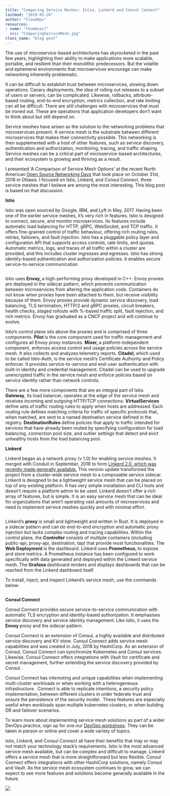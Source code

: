 ```yaml
---
title: "Comparing Service Meshes: Istio, Linkerd and Consul Connect"
lastmod: "2019-03-28"
author: "CloudOps"
resources:
- name: "thumbnail"
  src: "ComparingServiceMesh.jpg"
class_name: "blog post"
---
```


<p>The use of microservice-based architectures has skyrocketed in the past few years, highlighting their ability to make applications more scalable, portable, and resilient than their monolithic predecessors. But the volatile and ephemeral environments that microservices encourage can make networking inherently problematic.</p>

<p>It can be difficult to establish trust between microservices, slowing down operations. Canary deployments, the idea of rolling out releases to a subset of users or servers, can be complicated. Likewise, rollbacks, attribute-based routing, end-to-end encryption, metrics collection, and rate limiting can all be difficult. There are still challenges with microservices that must be ironed out. These are operations that application developers don’t want to think about but still depend on.</p>

<p>Service meshes have arisen as the solution to the networking problems that microservices present. A service mesh is the substrate between different microservices that makes their connectivity possible. This networking is then supplemented with a host of other features, such as service discovery, authentication and authorization, monitoring, tracing, and traffic shaping. Service meshes can be a critical part of microservice-based architectures, and their ecosystem is growing and thriving as a result.</p>

<p>I presented ‘A Comparison of Service Mesh Options’ at the recent North American <a href="https://events.linuxfoundation.org/events/osn_days_2018/?utm_content=78780211&amp;utm_medium=social&amp;utm_source=linkedin">Open Source Networking Days</a> that took place on October 31st, 2018 in Ottawa. I focused on Istio, Linkerd, and Consul Connect, three service meshes that I believe are among the most interesting. This blog post is based on that discussion.</p>

<p><strong>Istio</strong></p>

<p>Istio was open sourced by Google, IBM, and Lyft in May, 2017. Having been one of the earlier service meshes, it’s very rich in features. Istio is designed to connect, secure, and monitor microservices. Its features include automatic load balancing for HTTP, gRPC, WebSocket, and TCP traffic. It offers fine-grained control of traffic behaviour, offering rich routing rules, retries, failovers, and fault injection. Istio has a pluggable policy layer and configuration API that supports access controls, rate limits, and quotas. Automatic metrics, logs, and traces of all traffic within a cluster are provided, and this includes cluster ingresses and egresses. Istio has strong identity-based authentication and authorization policies. It enables secure service-to-service communication</p>

<figure class="wp-block-image"><img src="https://lh4.googleusercontent.com/lgf8864y3CWcXV-E1fROnEi553v1cbVoJTPLDGfnK0-HaMF_qcIp3Ff9M4qrMcYOs-Dp8nxYlWkzfLf6fPCb9gc2CaIMlCHTVLzY1oghfTYNHa5ukppkdo2qzLkdsHDYJjps1YDX" alt=""></figure>

<p>Istio uses <strong>Envoy, </strong>a high-performing proxy developed in C++. Envoy proxies are deployed in the sidecar pattern, which prevents communication between microservices from altering the application code. Containers do not know when proxies have been attached to them, but receive visibility because of them. Envoy proxies provide dynamic service discovery, load balancing, TLS termination, HTTP/2 and gRPC proxies, circuit breakers, health checks, staged rollouts with %-based traffic split, fault injection, and rich metrics. Envoy has graduated as a CNCF project and will continue to evolve.</p>

<p>Istio’s control plane sits above the proxies and is comprised of three components. <strong>Pilot </strong>is the core component used for traffic management and configures all Envoy proxy instances. <strong>Mixer, </strong>a platform-independent component, enforces access control and usage policies across the service mesh. It also collects and analyzes telemetry reports. <strong>Citadel, </strong>which used to be called Istio-Auth, is the service mesh’s Certificate Authority and Policy enforcer. It provides service-to-service and end-user authentication with built-in identity and credential management. Citadel can be used to upgrade unencrypted traffic in the service mesh and enforce policies based on service identity rather than network controls.</p>

<p>There are a few more components that are an integral part of Istio. <strong>Gateway</strong>, its load balancer, operates at the edge of the service mesh and receives incoming and outgoing HTTP/TCP connections. <strong>VirtualServices </strong>define sets of traffic routing rules to apply when hosts are addressed. Each routing rule defines matching criteria for traffic of specific protocols that, when matched, are sent to a named destination service defined in the registry. <strong>DestinationRules </strong>define policies that apply to traffic intended for services that have already been routed by specifying configuration for load balancing, connection pool size, and outlier settings that detect and evict unhealthy hosts from the load balancing pool.</p>

<p><strong>Linkerd</strong></p>

<p>Linkerd began as a network proxy (v 1.0) for enabling service meshes. It merged with Conduit in September, 2018 to form <a href="https://www.cncf.io/blog/2018/09/18/linkerd-2-0-in-general-availability/">Linkerd 2.0, which was recently made generally available.</a> This version update transformed the project from a cluster-wide service mesh to a composable service sidecar. Linkerd is designed to be a lightweight service mesh that can be placed on top of any existing platform. It has very simple installation and CLI tools and doesn’t require a platform admin to be used. Linkerd doesn’t offer a rich array of features, but is simple. It is an easy service mesh that can be ideal for organizations that aren’t operating vast amounts of microservices and need to implement service meshes quickly and with minimal effort.</p>

<figure class="wp-block-image"><img src="https://lh3.googleusercontent.com/MTqv5KxffTNiSzDQEyMp7PAGqXvhOhQiuwZRCtsPmJs9wvk7CiN3Ez1e8kr8ZKVC5cojS7oueZaJSncXy5oiHQ29qY-k5SY_5S5Lju47s3Qxi4iGaCi5QqTeidqPE_YD9k5dDQG7" alt=""></figure>

<p>Linkerd’s <strong>proxy</strong> is small and lightweight and written in Rust. It is deployed in a sidecar pattern and can do end-to-end encryption and automatic proxy injection but lacks complex routing and tracing capabilities.<strong> </strong>Within the control plane, the <strong>Controller </strong>consists of multiple containers (including public-api, proxy-api, destination, tap) that provide most functionalities. The <strong>Web Deployment </strong>is the dashboard. Linkerd uses <strong>Prometheus, </strong>to expose and store metrics. A Prometheus instance has been configured to work specifically with data generated and deployed within the Linkerd service mesh. The <strong>Grafana </strong>dashboard renders and displays dashboards that can be reached from the Linkerd dashboard itself.</p>

<p>To install, inject, and inspect Linkerd’s service mesh, use the commands below:</p>

<figure class="wp-block-image"><img src="https://lh6.googleusercontent.com/TLS8xSslkQJYmtVmtzRGMRFkrV3sOBaQW3EhVMJ9Ax7b1DonDfnNuU4ksNTisGBTvkQ92PzwnJOzwunMTTBXBpizbbxctg07bGdu_mjrRJA2uEBoKFqaRoI3vuu5HeNht0Zk8IJh" alt=""></figure>

<p><strong>Consul Connect</strong></p>
<p>Consul Connect provides secure service-to-service communication with automatic TLS encryption and identity-based authorization. It emphasises service discovery and service identity management. Like Istio, it uses the <strong>Envoy </strong>proxy and the sidecar pattern.</p>
<p>Consul Connect is an extension of Consul, a highly available and distributed service discovery and KV store. Consul Connect adds service mesh capabilities and was created in July, 2018 by HashiCorp. As an extension of Consul, Consul Connect can synchronize Kubernetes and Consul services. Likewise, Consul Connect offers integrations with Vault for certificate and secret management, further extending the service discovery provided by Consul.</p>
<p>Consul Connect has interesting and unique capabilities when implementing multi-cluster workloads or when working with a heterogeneous infrastructure. &nbsp;Connect is able to replicate intentions, a security policy implementation, between different clusters in order federate trust and ensure the persistence of the security model. &nbsp;These features are especially useful when workloads span multiple kubernetes clusters, or when building DR and failover scenarios.</p>
<p>To learn more about implementing service mesh solutions as part of a wider DevOps practice, sign up for one our <a href="https://www.cloudops.com/workshops/">DevOps workshops</a>. They can be taken in person or online and cover a wide variety of topics.</p>
<p>Istio, Linkerd, and Consul Connect all have their benefits that may or may not match your technology stack’s requirements. Istio is the most advanced service mesh available, but can be complex and difficult to manage. Linkerd offers a service mesh that is more straightforward but less flexible. Consul Connect offers integrations with other HashiCorp solutions, namely Consul and Vault. As the service mesh ecosystem continues to grow, we can expect to see more features and solutions become generally available in the future.</p>
<div class="row">
    <div class="col-xl-8 offset-xl-2 col-lg-10 offset-lg-1 col-md-10 offset-md-1 col-sm-12 col-xs-12 cta-image">
    <a href="/workshops">
      <img src="/images/blog/cta/devops-workshop.webp">
    </a>
    </div>
</div>